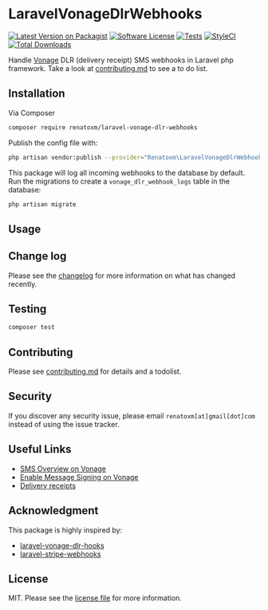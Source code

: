 # LaravelVonageDlrWebhooks

[![Latest Version on Packagist][ico-version]][link-packagist]
[![Software License][ico-license]](LICENSE.md)
[![Tests][ico-tests]][link-tests]
[![StyleCI][ico-style-ci]][link-style-ci]
[![Total Downloads][ico-downloads]][link-downloads]

Handle [Vonage](https://developer.vonage.com/en/messaging/sms/guides/delivery-receipts) DLR (delivery receipt) SMS webhooks in Laravel php framework. Take a look at [contributing.md](contributing.md) to see a to do list.

## Installation

Via Composer

```bash
composer require renatoxm/laravel-vonage-dlr-webhooks
```

Publish the config file with:

```bash
php artisan vendor:publish --provider="Renatoxm\LaravelVonageDlrWebhooks\LaravelVonageDlrWebhooksServiceProvider"
```

This package will log all incoming webhooks to the database by default.  
Run the migrations to create a `vonage_dlr_webhook_logs` table in the database:

```bash
php artisan migrate
```

## Usage

## Change log

Please see the [changelog](CHANGELOG.md) for more information on what has changed recently.

## Testing

```bash
composer test
```

## Contributing

Please see [contributing.md](CONTRIBUTING.md) for details and a todolist.

## Security

If you discover any security issue, please email `renatoxm[at]gmail[dot]com` instead of using the issue tracker.

## Useful Links

- [SMS Overview on Vonage](https://developer.vonage.com/en/messaging/sms/overview)
- [Enable Message Signing on Vonage](https://developer.vonage.com/en/blog/using-message-signatures-to-ensure-secure-incoming-webhooks-dr#enable-message-signing)
- [Delivery receipts](https://developer.vonage.com/en/messaging/sms/guides/delivery-receipts?source=messaging)

## Acknowledgment

This package is highly inspired by:

- [laravel-vonage-dlr-hooks](https://github.com/ankurk91/laravel-vonage-dlr-hooks)
- [laravel-stripe-webhooks](https://github.com/spatie/laravel-stripe-webhooks)

## License

MIT. Please see the [license file](LICENSE.md) for more information.

[ico-version]: https://img.shields.io/packagist/v/renatoxm/laravel-vonage-dlr-webhooks.svg?style=flat-square
[ico-license]: https://img.shields.io/badge/license-MIT-brightgreen.svg?style=flat-square
[ico-tests]: https://img.shields.io/github/actions/workflow/status/renatoxm/laravel-vonage-dlr-webhooks/tests.yml?branch=main
[ico-style-ci]: https://styleci.io/repos/682953332/shield?branch=main
[ico-downloads]: https://img.shields.io/packagist/dt/renatoxm/laravel-vonage-dlr-webhooks.svg?style=flat-square
[link-packagist]: https://packagist.org/packages/renatoxm/laravel-vonage-dlr-webhooks
[link-tests]: https://github.com/renatoxm/laravel-vonage-dlr-webhooks/actions/workflows/tests.yml
[link-style-ci]: https://styleci.io/repos/682953332
[link-downloads]: https://packagist.org/packages/renatoxm/laravel-vonage-dlr-webhooks
[link-author]: https://github.com/renatoxm
[link-contributors]: ../../contributors
